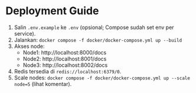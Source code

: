 # Deployment Guide
1. Salin `.env.example` ke `.env` (opsional; Compose sudah set env per service).
2. Jalankan: `docker compose -f docker/docker-compose.yml up --build`
3. Akses node:
   - Node1: http://localhost:8000/docs
   - Node2: http://localhost:8001/docs
   - Node3: http://localhost:8002/docs
4. Redis tersedia di `redis://localhost:6379/0`.
5. Scale nodes: `docker compose -f docker/docker-compose.yml up --scale node=5` (lihat komentar).
